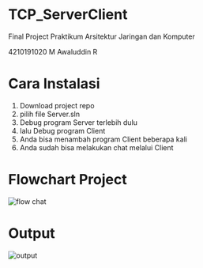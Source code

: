 # TCP_ServerClient
Final Project Praktikum Arsitektur Jaringan dan Komputer

4210191020 M Awaluddin R

# Cara Instalasi
1. Download project repo
2. pilih file Server.sln
3. Debug program Server terlebih dulu
4. lalu Debug program Client
5. Anda bisa menambah program Client beberapa kali
6. Anda sudah bisa melakukan chat melalui Client

# Flowchart Project
![flow chat](https://user-images.githubusercontent.com/63573499/125156258-c4e6d580-e18e-11eb-832c-c49caf728e4a.png)

# Output
![output](https://user-images.githubusercontent.com/63573499/125158358-e2ba3780-e19a-11eb-8694-cd1883682453.png)
